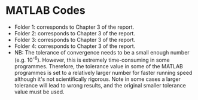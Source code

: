 # MATLAB Codes
* Folder 1: corresponds to Chapter 3 of the report.
* Folder 2: corresponds to Chapter 3 of the report.
* Folder 3: corresponds to Chapter 3 of the report.
* Folder 4: corresponds to Chapter 3 of the report.
* NB: The tolerance of convergence needs to be a small enough number (e.g. 10<sup>-6</sup>). However, this is extremely time-consuming in some programmes. Therefore, the tolerance value in some of the MATLAB programmes is set to a relatively larger number for faster running speed although it's not scientifically rigorous. Note in some cases a larger tolerance will lead to wrong results, and the original smaller tolerance value must be used. 
